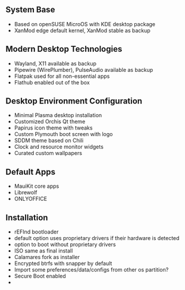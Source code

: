 ## System Base
* Based on openSUSE MicroOS with KDE desktop package
* XanMod edge default kernel, XanMod stable as backup
## Modern Desktop Technologies
* Wayland, X11 available as backup
* Pipewire (WirePlumber), PulseAudio available as backup
* Flatpak used for all non-essential apps
* Flathub enabled out of the box
## Desktop Environment Configuration
* Minimal Plasma desktop installation
* Customized Orchis Qt theme
* Papirus icon theme with tweaks
* Custom Plymouth boot screen with logo
* SDDM theme based on Chili
* Clock and resource monitor widgets
* Curated custom wallpapers
## Default Apps
* MauiKit core apps
* Librewolf
* ONLYOFFICE
## Installation
* rEFInd bootloader
* default option uses proprietary drivers if their hardware is detected
* option to boot without proprietary drivers
* ISO same as final install
* Calamares fork as installer
* Encrypted btrfs with snapper by default
* Import some preferences/data/configs from other os partition?
* Secure Boot enabled
* 
